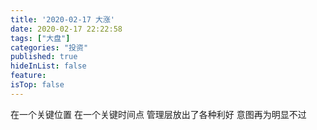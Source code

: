 ```yaml
---
title: '2020-02-17 大涨'
date: 2020-02-17 22:22:58
tags: ["大盘"]
categories: "投资"
published: true
hideInList: false
feature: 
isTop: false
---
```

在一个关键位置
在一个关键时间点
管理层放出了各种利好
意图再为明显不过
<!-- more -->
